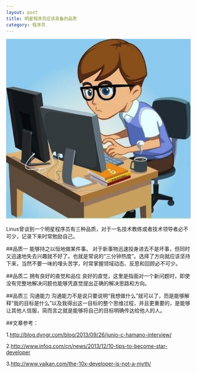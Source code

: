 ```yaml
---
layout: post
title: 明星程序员应该具备的品质
category: 程序员
---
```


![scalability](/images/programer.png "programer")

Linus曾谈到一个明星程序员有三种品质，对于一名技术教练或者技术领导者必不可少，记录下来时常勉励自己。

##品质一 能够持之以恒地做某件事。
对于新事物迅速投身进去不是坏事，但同时又迅速地失去兴趣就不好了。也就是常说的“三分钟热度”。选择了方向就应该坚持下来，当然不要一味的埋头苦学，时常掌握领域动态、反思和回顾必不可少。

##品质二 拥有良好的直觉和品位
良好的直觉，这里是指面对一个新问题时，即使没有完整地解决问题也能够凭直觉提出正确的解决思路和方向。

##品质三 沟通能力
沟通能力不是说只要说明“我想做什么”就可以了，而是能够解释“我的目标是什么”以及我得出这一目标的整个思维过程，并且更重要的，是能够让其他人信服，简而言之就是能够将自己的目标明确传达给他人的人。

##文章参考：

1.http://blog.dyngr.com/blog/2013/09/26/junio-c-hamano-interview/

2.http://www.infoq.com/cn/news/2013/12/10-tips-to-become-star-developer

3.http://www.vaikan.com/the-10x-developer-is-not-a-myth/


